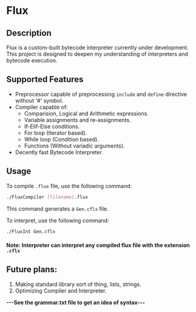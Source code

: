 # Flux

## Description
Flux is a custom-built bytecode interpreter currently under development. This project is designed to deepen my understanding of interpreters and bytecode execution.

## Supported Features
 - Preprocessor capable of preprocessing `include` and `define` directive without '#' symbol.
 - Compiler capable of:
   - Comparision, Logical and Arithmetic expressions.
   - Variable assignments and re-assignments.
   - If-Elif-Else conditions.
   - For loop (Iterator based).
   - While loop (Condition based).
   - Functions (Without variadic arguments).
 - Decently fast Bytecode Interpreter.

## Usage
To compile `.flux` file, use the following command:<br>
```sh
./FluxCompiler [filename].flux
```
This command generates a `Gen.cflx` file.<br>

To interpret, use the following command:<br>
```sh
./FluxInt Gen.cflx
```

#### Note: Interpreter can interpret any compiled flux file with the extension `.cflx`

## Future plans:
1. Making standard library sort of thing, lists, strings.<br>
2. Optimizing Compiler and Interpreter.<br>

**---See the grammar.txt file to get an idea of syntax---**
